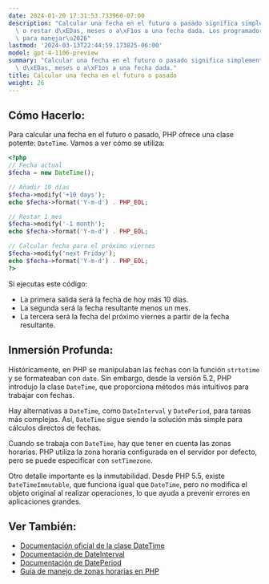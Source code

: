 ```yaml
---
date: 2024-01-20 17:31:53.733960-07:00
description: "Calcular una fecha en el futuro o pasado significa simplemente sumar\
  \ o restar d\xEDas, meses o a\xF1os a una fecha dada. Los programadores lo hacen\
  \ para manejar\u2026"
lastmod: '2024-03-13T22:44:59.173825-06:00'
model: gpt-4-1106-preview
summary: "Calcular una fecha en el futuro o pasado significa simplemente sumar o restar\
  \ d\xEDas, meses o a\xF1os a una fecha dada."
title: Calcular una fecha en el futuro o pasado
weight: 26
---
```


## Cómo Hacerlo:
Para calcular una fecha en el futuro o pasado, PHP ofrece una clase potente: `DateTime`. Vamos a ver cómo se utiliza:

```PHP
<?php
// Fecha actual
$fecha = new DateTime();

// Añadir 10 días
$fecha->modify('+10 days');
echo $fecha->format('Y-m-d') . PHP_EOL;

// Restar 1 mes
$fecha->modify('-1 month');
echo $fecha->format('Y-m-d') . PHP_EOL;

// Calcular fecha para el próximo viernes
$fecha->modify('next Friday');
echo $fecha->format('Y-m-d') . PHP_EOL;
?>
```

Si ejecutas este código:

- La primera salida será la fecha de hoy más 10 días.
- La segunda será la fecha resultante menos un mes.
- La tercera será la fecha del próximo viernes a partir de la fecha resultante.

## Inmersión Profunda:
Históricamente, en PHP se manipulaban las fechas con la función `strtotime` y se formateaban con `date`. Sin embargo, desde la versión 5.2, PHP introdujo la clase `DateTime`, que proporciona métodos más intuitivos para trabajar con fechas. 

Hay alternativas a `DateTime`, como `DateInterval` y `DatePeriod`, para tareas más complejas. Así, `DateTime` sigue siendo la solución más simple para cálculos directos de fechas.

Cuando se trabaja con `DateTime`, hay que tener en cuenta las zonas horarias. PHP utiliza la zona horaria configurada en el servidor por defecto, pero se puede especificar con `setTimezone`.

Otro detalle importante es la inmutabilidad. Desde PHP 5.5, existe `DateTimeImmutable`, que funciona igual que `DateTime`, pero no modifica el objeto original al realizar operaciones, lo que ayuda a prevenir errores en aplicaciones grandes.

## Ver También:
- [Documentación oficial de la clase DateTime](https://www.php.net/manual/es/class.datetime.php)
- [Documentación de DateInterval](https://www.php.net/manual/es/class.dateinterval.php)
- [Documentación de DatePeriod](https://www.php.net/manual/es/class.dateperiod.php)
- [Guía de manejo de zonas horarias en PHP](https://www.php.net/manual/es/timezones.php)
